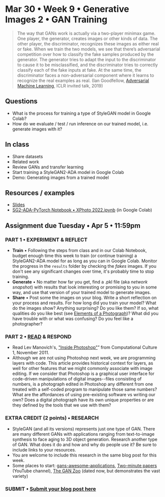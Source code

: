 # Mar 30 • Week 9 • Generative Images 2 • GAN Training

>The way that GANs work is actually via a two-player minimax game. One player, the generator, creates images or other kinds of data. The other player, the discriminator, recognizes these images as either real or fake. When we train the two models, we see that there’s adversarial competition over how to classify the fake samples produced by the generator. The generator tries to adapt the input to the discriminator to cause it to be misclassified, and the discriminator tries to correctly classify each of the fake inputs at fake. At the same time, the discriminator faces a non-adversarial component where it learns to recognize the real examples as real. (Ian Goodfellow, [Adversarial Machine Learning](https://www.youtube.com/watch?v=sucqskXRkss), ICLR invited talk, 2019)

## Questions
- What is the process for training a type of StyleGAN model in Google Colab?
- How do we evaluate / test / run inference on our trained model, i.e. generate images with it?

## In class
- Share datasets
- Related work
- Review GANs and transfer learning
- Start training a StyleGAN2-ADA model in Google Colab
- Demo: Generating images from a trained model

## Resources / examples
- [Slides](https://drive.google.com/drive/u/0/folders/1YZtWK03TXGCoGmy7WeQYF-BBulZFAbHA)
- [SG2-ADA-PyTorch Notebook • XPhoto 2022.ipynb](https://colab.research.google.com/drive/180YPE-AOzEGErAacOdN3yG5xvW24nH_8#scrollTo=cZkcJ58P97Ls) (in Google Colab)

## Assignment due Tuesday • Apr 5 • 11:59pm 
### PART 1 • EXPERIMENT & REFLECT 
- **Train** • Following the steps from class and in our Colab Notebook, budget enough time this week to train (or continue training) a StyleGAN2-ADA model for as long as you can in Google Colab. Monitor the progress in the `results` folder by checking the *fakes* images. If you don't see any significant changes over time, it's probably time to stop training.
- **Generate** • No matter how far you get, find a .pkl file (aka *network snapshot*) with results that look interesting or promising to you in some way, and use that version of your trained model to generate images. 
- **Share** • Post some the images on your blog. Write a short reflection on your process and results. For how long did you train your model? What do the images show? Anything surprising? Do you like them? If so, what qualities do you like best (see [Elements of a Photograph](https://github.com/ellennickles/xphoto-s22/blob/main/resources/photograph-elements.md))? What did you have trouble with or what was confusing? Do you feel like a photographer? 
### PART 2 • [READ](https://drive.google.com/drive/u/0/folders/1YZtWK03TXGCoGmy7WeQYF-BBulZFAbHA) & RESPOND
- Read Lev Manovich's, ["Inside Photoshop"](http://computationalculture.net/inside-photoshop/)” from Computational Culture 1, November 2011.
- Although we are not using Photoshop next week, we are programming layers with code. This article provides historical context for layers, as well for other features that we might commonly associate with image editing. If we consider that Photoshop is a graphical user interface for code-driven manipulations of digital images--files consisting of numbers, is a photograph edited in Photoshop any different from one treated with a self-coded program to manipulate those same numbers? What are the affordances of using pre-existing software vs writing our own? Does a digital photograph have its own unique properties or are they defined by the tools that we use with them?

### EXTRA CREDIT (2 points) • RESEARCH
- StyleGAN (and all its versions) represents just one type of GAN. There are many different GANs with applications ranging from text-to-image synthesis to face aging to 3D object generation. Research another type of GAN. What does it do and how and why do people use it? Be sure to include links to your resources. 
- You are welcome to include this research in the same blog post for this week.
- Some places to start: [gans-awesome-applications](https://github.com/nashory/gans-awesome-applications), [Two-minute papers](https://www.youtube.com/c/K%C3%A1rolyZsolnai/featured) (YouTube channel), [The GAN Zoo](https://github.com/hindupuravinash/the-gan-zoo/) (dated now, but demonstrates the vast variety)

### SUBMIT • [Submit your blog post here](https://forms.gle/JfwCTv7JqkieZ8yz8)
